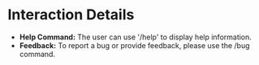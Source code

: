 # Interaction Details
- **Help Command:** The user can use '/help' to display help information.
- **Feedback:** To report a bug or provide feedback, please use the /bug command.
